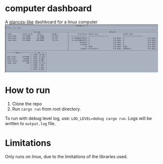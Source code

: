 # computer dashboard

A [glances-like](https://github.com/nicolargo/glances) dashboard for a linux computer
![Dashboard screenshot](/assets/comp-dash.png)

# How to run
1. Clone the repo
2. Run `cargo run` from root directory.

To run with debug level log, use: `LOG_LEVEL=debug cargo run`.
Logs will be written to `output.log` file.

# Limitations
Only runs on linux, due to the limitations of the libraries used.
